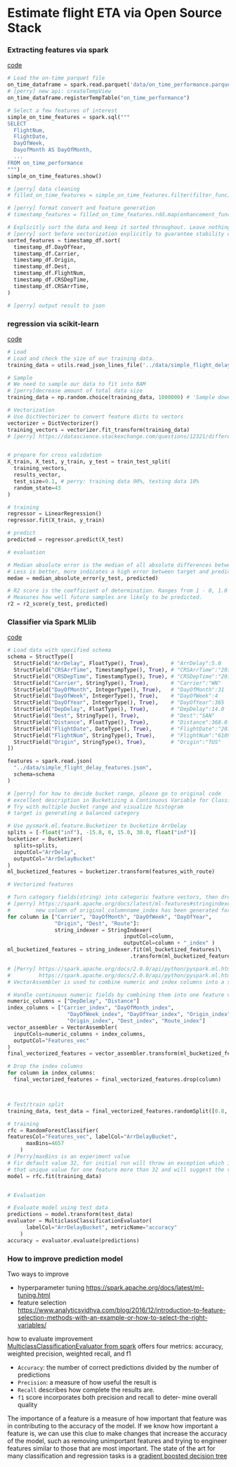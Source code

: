 # Estimate flight ETA via Open Source Stack


### Extracting features via spark 

[code](https://github.com/CodeBear801/Agile_Data_Code_2/blob/master/ch07/extract_features.py#L81)
```python
# Load the on-time parquet file
on_time_dataframe = spark.read.parquet('data/on_time_performance.parquet')
# [perry] new api: createTempView
on_time_dataframe.registerTempTable("on_time_performance")

# Select a few features of interest
simple_on_time_features = spark.sql("""
SELECT
  FlightNum,
  FlightDate,
  DayOfWeek,
  DayofMonth AS DayOfMonth,
  ...
FROM on_time_performance
""")
simple_on_time_features.show()

# [perry] data cleaning
# filled_on_time_features = simple_on_time_features.filter(filter_func)

# [perry] format convert and feature generation
# timestamp_features = filled_on_time_features.rdd.map(enhancement_func)

# Explicitly sort the data and keep it sorted throughout. Leave nothing to chance.
# [perry] sort before vectorization explicitly to guarantee stability of the result 
sorted_features = timestamp_df.sort(
  timestamp_df.DayOfYear,
  timestamp_df.Carrier,
  timestamp_df.Origin,
  timestamp_df.Dest,
  timestamp_df.FlightNum,
  timestamp_df.CRSDepTime,
  timestamp_df.CRSArrTime,
)

# [perry] output result to json

```

### regression via scikit-learn
[code](https://github.com/CodeBear801/Agile_Data_Code_2/blob/master/ch07/Predicting%20flight%20delays%20with%20sklearn.ipynb)

```python
# Load
# Load and check the size of our training data. 
training_data = utils.read_json_lines_file('../data/simple_flight_delay_features.jsonl')

# Sample
# We need to sample our data to fit into RAM
# [perry]decrease amount of total data size
training_data = np.random.choice(training_data, 1000000) # 'Sample down to 1MM examples'

# Vectorization
# Use DictVectorizer to convert feature dicts to vectors
vectorizer = DictVectorizer()
training_vectors = vectorizer.fit_transform(training_data)
# [perry] https://datascience.stackexchange.com/questions/12321/difference-between-fit-and-fit-transform-in-scikit-learn-models


# prepare for cross validation
X_train, X_test, y_train, y_test = train_test_split(
  training_vectors,
  results_vector,
  test_size=0.1, # perry: training data 90%, testing data 10%
  random_state=43
)

# training
regressor = LinearRegression()
regressor.fit(X_train, y_train)

# predict
predicted = regressor.predict(X_test)

# evaluation

# Median absolute error is the median of all absolute differences between the target and the prediction.
# Less is better, more indicates a high error between target and prediction.
medae = median_absolute_error(y_test, predicted)

# R2 score is the coefficient of determination. Ranges from 1 - 0, 1.0 is best, 0.0 is worst.
# Measures how well future samples are likely to be predicted.
r2 = r2_score(y_test, predicted)

```

### Classifier via Spark MLlib

[code](https://render.githubusercontent.com/view/ipynb?commit=46dc4e5514d0189fff1baaffb9ab817ba2aff19f&enc_url=68747470733a2f2f7261772e67697468756275736572636f6e74656e742e636f6d2f436f6465426561723830312f4167696c655f446174615f436f64655f322f343664633465353531346430313839666666316261616666623961623831376261326166663139662f636830372f4d616b696e675f50726564696374696f6e732e6970796e62&nwo=CodeBear801%2FAgile_Data_Code_2&path=ch07%2FMaking_Predictions.ipynb&repository_id=208912886&repository_type=Repository#Bucketizing-a-Continuous-Variable-for-Classification)

```py
# Load data with specified schema
schema = StructType([
  StructField("ArrDelay", FloatType(), True),       # "ArrDelay":5.0
  StructField("CRSArrTime", TimestampType(), True), # "CRSArrTime":"2015-12..."
  StructField("CRSDepTime", TimestampType(), True), # "CRSDepTime":"2015-12..."
  StructField("Carrier", StringType(), True),       # "Carrier":"WN"
  StructField("DayOfMonth", IntegerType(), True),   # "DayOfMonth":31
  StructField("DayOfWeek", IntegerType(), True),    # "DayOfWeek":4
  StructField("DayOfYear", IntegerType(), True),    # "DayOfYear":365
  StructField("DepDelay", FloatType(), True),       # "DepDelay":14.0
  StructField("Dest", StringType(), True),          # "Dest":"SAN"
  StructField("Distance", FloatType(), True),       # "Distance":368.0
  StructField("FlightDate", DateType(), True),      # "FlightDate":"2015-12..."
  StructField("FlightNum", StringType(), True),     # "FlightNum":"6109"
  StructField("Origin", StringType(), True),        # "Origin":"TUS"
])

features = spark.read.json(
  "../data/simple_flight_delay_features.json", 
  schema=schema
)

# [perry] for how to decide bucket range, please go to original code
# excellent description in Bucketizing a Continuous Variable for Classification
# Try with multiple bucket range and visualize histogram
# target is generating a balanced category

# Use pysmark.ml.feature.Bucketizer to bucketize ArrDelay
splits = [-float("inf"), -15.0, 0, 15.0, 30.0, float("inf")]
bucketizer = Bucketizer(
  splits=splits,
  inputCol="ArrDelay",
  outputCol="ArrDelayBucket"
)
ml_bucketized_features = bucketizer.transform(features_with_route)

# Vectorized features

# Turn category fields(string) into categoric feature vectors, then drop # intermediate fields
# [perry] https://spark.apache.org/docs/latest/ml-features#stringindexer
#        new column of original_columnname_index has been generated for each string
for column in ["Carrier", "DayOfMonth", "DayOfWeek", "DayOfYear",
               "Origin", "Dest", "Route"]: 
               string_indexer = StringIndexer(
                                     inputCol=column,
                                     outputCol=column + "_index" )
ml_bucketized_features = string_indexer.fit(ml_bucketized_features)\ 
                                       .transform(ml_bucketized_features)

# [Perry] https://spark.apache.org/docs/2.0.0/api/python/pyspark.ml.html#pyspark.ml.feature.VectorAssembler
#         https://spark.apache.org/docs/2.0.0/api/python/pyspark.ml.html#pyspark.ml.linalg.Vector 
# VectorAssembler is used to combine numeric and index columns into a single feature vector

# Handle continuous numeric fields by combining them into one feature vector
numeric_columns = ["DepDelay", "Distance"]
index_columns = ["Carrier_index", "DayOfMonth_index",
                   "DayOfWeek_index", "DayOfYear_index", "Origin_index",
                   "Origin_index", "Dest_index", "Route_index"]
vector_assembler = VectorAssembler(
  inputCols=numeric_columns + index_columns,
  outputCol="Features_vec"
)
final_vectorized_features = vector_assembler.transform(ml_bucketized_features)

# Drop the index columns
for column in index_columns:
  final_vectorized_features = final_vectorized_features.drop(column)



# Test/train split
training_data, test_data = final_vectorized_features.randomSplit([0.8, 0.2])

# training
rfc = RandomForestClassifier(
featuresCol="Features_vec", labelCol="ArrDelayBucket",
      maxBins=4657 
    )
# [Perry]maxBins is an experiment value
# Fir default value 32, for initial run will throw an exception which indicates
# that unique value for one feature more than 32 and will suggest the value of 4657
model = rfc.fit(training_data)


# Evaluation

# Evaluate model using test data
predictions = model.transform(test_data)
evaluator = MulticlassClassificationEvaluator(
      labelCol="ArrDelayBucket", metricName="accuracy"
    )
accuracy = evaluator.evaluate(predictions)
```

### How to improve prediction model

Two ways to improve
- hyperparameter tuning https://spark.apache.org/docs/latest/ml-tuning.html
- feature selection https://www.analyticsvidhya.com/blog/2016/12/introduction-to-feature-selection-methods-with-an-example-or-how-to-select-the-right-variables/

how to evaluate improvement  
[MulticlassClassificationEvaluator from spark](https://spark.apache.org/docs/latest/api/python/pyspark.ml.html#pyspark.ml.evaluation.MulticlassClassificationEvaluator) offers four metrics: accuracy, weighted precision, weighted recall, and f1  
- `Accuracy`: the number of correct predictions divided by the number of predictions
- `Precision`: a measure of how useful the result is
- `Recall` describes how complete the results are.
- `f1` score incorporates both precision and recall to deter‐ mine overall quality

The importance of a feature is a measure of how important that feature was in contributing to the accuracy of the model.  If we know how important a feature is, we can use this clue to make changes that increase the accuracy of the model, such as removing unimportant features and trying to engineer features similar to those that are most important.  The state of the art for many classification and regression tasks is a [gradient boosted decision tree](https://en.wikipedia.org/wiki/Gradient_boosting)

